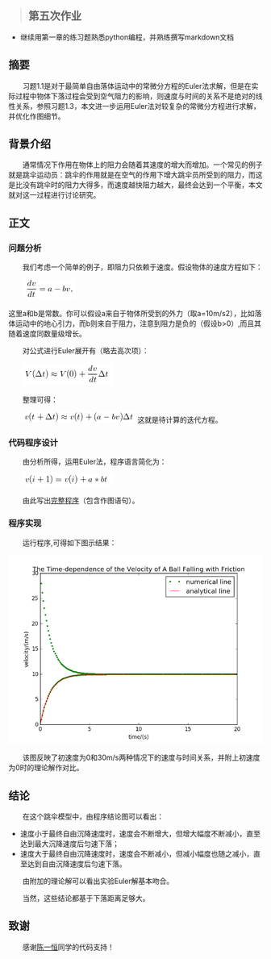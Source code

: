 >## 第五次作业
- 继续用第一章的练习题熟悉python编程，并熟练撰写markdown文档

## 摘要  
　　习题1.1是对于最简单自由落体运动中的常微分方程的Euler法求解，但是在实际过程中物体下落过程会受到空气阻力的影响，则速度与时间的关系不是绝对的线性关系，参照习题1.3，本文进一步运用Euler法对较复杂的常微分方程进行求解，并优化作图细节。  
  
## 背景介绍  
　　通常情况下作用在物体上的阻力会随着其速度的增大而增加。一个常见的例子就是跳伞运动员：跳伞的作用就是在空气的作用下增大跳伞员所受到的阻力，而这是比没有跳伞时的阻力大得多，而速度越快阻力越大，最终会达到一个平衡，本文就对这一过程进行讨论研究。  
  
## 正文  
### 问题分析  
　　我们考虑一个简单的例子，即阻力只依赖于速度。假设物体的速度方程如下：  

　　![](https://raw.githubusercontent.com/XiaobudianChen/computationalphysics_N2013301020075/master/chapter1/exercise_5/公式1.png)

这里a和b是常数。你可以假设a来自于物体所受到的外力（取a=10m/s2），比如落体运动中的地心引力，而b则来自于阻力，注意到阻力是负的（假设b>0）,而且其随着速度同数量级增长。

　　对公式进行Euler展开有（略去高次项）：

　　![](https://raw.githubusercontent.com/XiaobudianChen/computationalphysics_N2013301020075/master/chapter1/exercise_5/公式3.png)

　　整理可得：

　　![](https://raw.githubusercontent.com/XiaobudianChen/computationalphysics_N2013301020075/master/chapter1/exercise_5/公式4.png)
这就是待计算的迭代方程。
### 代码程序设计
　　由分析所得，运用Euler法，程序语言简化为：

　　![](https://raw.githubusercontent.com/XiaobudianChen/computationalphysics_N2013301020075/master/chapter1/exercise_5/公式2.png)

　　由此写出[完整程序](https://raw.githubusercontent.com/XiaobudianChen/computationalphysics_N2013301020075/master/chapter1/exercise_5/exercise_5.py)（包含作图语句）。  
  
### 程序实现  
　　运行程序,可得如下图示结果：

![](https://raw.githubusercontent.com/XiaobudianChen/computationalphysics_N2013301020075/master/chapter1/exercise_5/figure_1.png)

　　该图反映了初速度为0和30m/s两种情况下的速度与时间关系，并附上初速度为0时的理论解作对比。
## 结论
　　在这个跳伞模型中，由程序结论图可以看出：
- 速度小于最终自由沉降速度时，速度会不断增大，但增大幅度不断减小，直至达到最大沉降速度后匀速下落；
- 速度大于最终自由沉降速度时，速度会不断减小，但减小幅度也随之减小，直至达到自由沉降速度后匀速下落。

　　由附加的理论解可以看出实验Euler解基本吻合。

　　当然，这些结论都基于下落距离足够大。  
  
## 致谢  
　　感谢[陈一恒](https://github.com/zilongstein/computationalphysics_N2013301020055)同学的代码支持！
